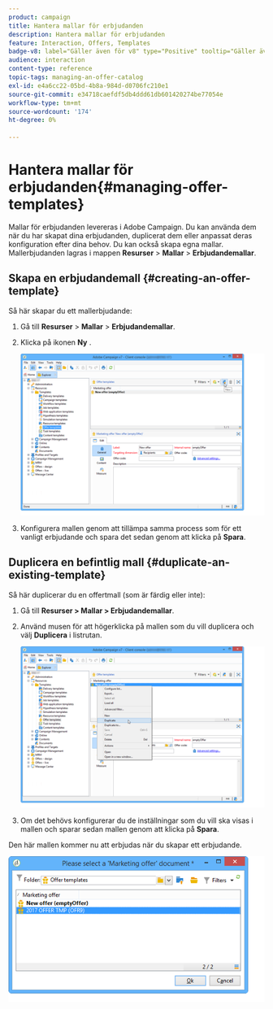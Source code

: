 ```yaml
---
product: campaign
title: Hantera mallar för erbjudanden
description: Hantera mallar för erbjudanden
feature: Interaction, Offers, Templates
badge-v8: label="Gäller även för v8" type="Positive" tooltip="Gäller även Campaign v8"
audience: interaction
content-type: reference
topic-tags: managing-an-offer-catalog
exl-id: e4a6cc22-05bd-4b8a-984d-d0706fc210e1
source-git-commit: e34718caefdf5db4ddd61db601420274be77054e
workflow-type: tm+mt
source-wordcount: '174'
ht-degree: 0%

---
```


# Hantera mallar för erbjudanden{#managing-offer-templates}



Mallar för erbjudanden levereras i Adobe Campaign. Du kan använda dem när du har skapat dina erbjudanden, duplicerat dem eller anpassat deras konfiguration efter dina behov. Du kan också skapa egna mallar. Mallerbjudanden lagras i mappen **Resurser** > **Mallar** > **Erbjudandemallar**.

## Skapa en erbjudandemall {#creating-an-offer-template}

Så här skapar du ett mallerbjudande:

1. Gå till **Resurser** > **Mallar** > **Erbjudandemallar**.
1. Klicka på ikonen **Ny** .

   ![](assets/offer_model_001.png)

1. Konfigurera mallen genom att tillämpa samma process som för ett vanligt erbjudande och spara det sedan genom att klicka på **Spara**.

## Duplicera en befintlig mall {#duplicate-an-existing-template}

Så här duplicerar du en offertmall (som är färdig eller inte):

1. Gå till **Resurser > Mallar > Erbjudandemallar**.
1. Använd musen för att högerklicka på mallen som du vill duplicera och välj **Duplicera** i listrutan.

   ![](assets/offer_model_002.png)

1. Om det behövs konfigurerar du de inställningar som du vill ska visas i mallen och sparar sedan mallen genom att klicka på **Spara**.

Den här mallen kommer nu att erbjudas när du skapar ett erbjudande.

![](assets/offer_modelcreated_001.png)
